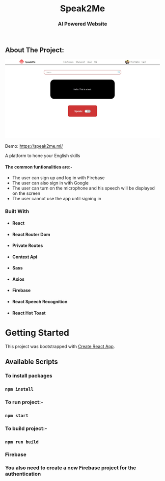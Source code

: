 <!-- PROJECT LOGO -->
<p align="center">

  <h1 align="center">Speak2Me</h1>

  <h3 align="center">
   AI Powered Website
  </h3>
 <br />

</p>

<!-- ABOUT THE PROJECT -->

## About The Project:

![Home page](https://github.com/muradtaghiyev05/speak2me/blob/main/speak2me.jpg "Speak2Me")

Demo: https://speak2me.ml/

A platform to hone your English skills

#### The common funtionalities are:-

- The user can sign up and log in with Firebase
- The user can also sign in with Google
- The user can turn on the microphone and his speech will be displayed on the screen
- The user cannot use the app until signing in

### Built With

- #### React
- #### React Router Dom
- #### Private Routes
- #### Context Api
- #### Sass
- #### Axios
- #### Firebase
- #### React Speech Recognition
- #### React Hot Toast


<!-- GETTING STARTED -->

# Getting Started

This project was bootstrapped with [Create React App](https://github.com/facebook/create-react-app).

## Available Scripts

### To install packages

### `npm install`

### To run project:-

### `npm start`

### To build project:-

### `npm run build`

### Firebase

### You also need to create a new Firebase project for the authentication

